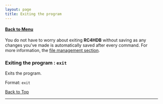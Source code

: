 ```yaml
---
layout: page
title: Exiting the program
---
```


#### [Back to Menu](../UserGuide.md)

You do not have to worry about exiting
**RC4HDB** without saving as any changes you've made is automatically saved after every command. For more information,
the [file management section](file-management.md#saving-the-data).

### Exiting the program : `exit`

Exits the program.

Format: `exit`

[Back to Top](#back-to-menu)

---
